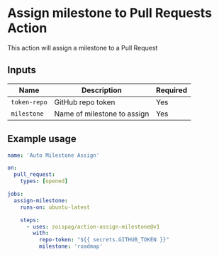 # Assign milestone to Pull Requests Action

This action will assign a milestone to a Pull Request

## Inputs

| **Name**     | **Description**             | **Required** |
| ------------ | --------------------------- | ------------ |
| `token-repo` | GitHub repo token           | Yes          |
| `milestone`  | Name of milestone to assign | Yes          |

## Example usage

```yml
name: 'Auto Milestone Assign'

on:
  pull_request:
    types: [opened]

jobs:
  assign-milestone:
    runs-on: ubuntu-latest

    steps:
      - uses: zoispag/action-assign-milestone@v1
        with:
          repo-token: "${{ secrets.GITHUB_TOKEN }}"
          milestone: 'roadmap'
```
